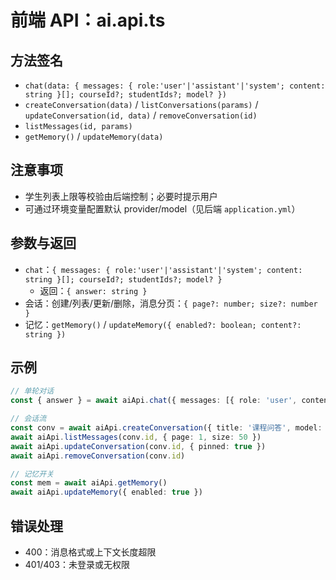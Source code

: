 # 前端 API：ai.api.ts

## 方法签名
- `chat(data: { messages: { role:'user'|'assistant'|'system'; content: string }[]; courseId?; studentIds?; model? })`
- `createConversation(data)` / `listConversations(params)` / `updateConversation(id, data)` / `removeConversation(id)`
- `listMessages(id, params)`
- `getMemory()` / `updateMemory(data)`

## 注意事项
- 学生列表上限等校验由后端控制；必要时提示用户
- 可通过环境变量配置默认 provider/model（见后端 `application.yml`）

## 参数与返回
- `chat`：`{ messages: { role:'user'|'assistant'|'system'; content: string }[]; courseId?; studentIds?; model? }`
  - 返回：`{ answer: string }`
- 会话：创建/列表/更新/删除，消息分页：`{ page?: number; size?: number }`
- 记忆：`getMemory()` / `updateMemory({ enabled?: boolean; content?: string })`

## 示例
```ts
// 单轮对话
const { answer } = await aiApi.chat({ messages: [{ role: 'user', content: '你好' }] })

// 会话流
const conv = await aiApi.createConversation({ title: '课程问答', model: 'deepseek/deepseek-chat-v3.1' })
await aiApi.listMessages(conv.id, { page: 1, size: 50 })
await aiApi.updateConversation(conv.id, { pinned: true })
await aiApi.removeConversation(conv.id)

// 记忆开关
const mem = await aiApi.getMemory()
await aiApi.updateMemory({ enabled: true })
```

## 错误处理
- 400：消息格式或上下文长度超限
- 401/403：未登录或无权限
